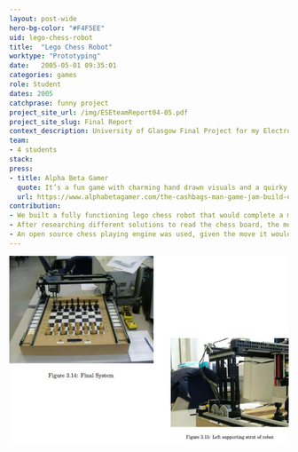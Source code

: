 ```yaml
---
layout: post-wide
hero-bg-color: "#F4F5EE"
uid: lego-chess-robot
title:  "Lego Chess Robot"
worktype: "Prototyping"
date:   2005-05-01 09:35:01
categories: games
role: Student
dates: 2005
catchprase: funny project
project_site_url: /img/ESEteamReport04-05.pdf
project_site_slug: Final Report
context_description: University of Glasgow Final Project for my Electronic and Software Engineering Degree.
team:
- 4 students
stack:
press:
- title: Alpha Beta Gamer
  quote: It’s a fun game with charming hand drawn visuals and a quirky sense of humor. Do well and you may even come across some new customers who can give you some insight into the dark past this hotel has…
  url: https://www.alphabetagamer.com/the-cashbags-man-game-jam-build-download/
contribution:
- We built a fully functioning lego chess robot that would complete a move in less than 2 minutes.
- After researching different solutions to read the chess board, the most reliable would be for the user to push down the pieces on a board with switches.  We built the custom wooden board with 64 switches, one under each square, the board would output 1 of 64 different possible voltage levels that the computer would read.
- An open source chess playing engine was used, given the move it would send it instructions to the lego mindstorms controller on the piece to move.  It supported killing pieces by first removing the target piece, castling, en passant.
---
```


<div class="showcase">
	<img src="/img/lego-chess-robot/lego-chess-robot1.jpg" alt="lego-chess-robot-1">
</div>